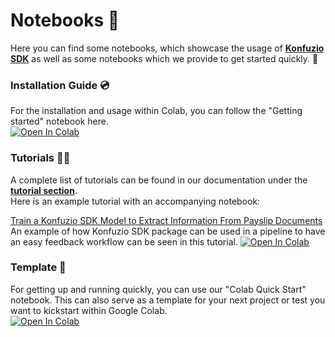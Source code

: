 # Notebooks 📒

Here you can find some notebooks, which showcase the usage of **[Konfuzio SDK](https://dev.konfuzio.com/sdk/index.html)** as well as some notebooks which we provide to get started quickly. 🚀

### Installation Guide 💿

For the installation and usage within Colab, you can follow the "Getting started" notebook here. \
<a href="https://colab.research.google.com/github/konfuzio-ai/konfuzio-sdk/blob/master/notebooks/Get_started_with_the_Konfuzio_SDK.ipynb" target="_parent"><img src="https://colab.research.google.com/assets/colab-badge.svg" alt="Open In Colab"/></a>

### Tutorials 🧑‍💻

A complete list of tutorials can be found in our documentation under the [**tutorial section**](https://dev.konfuzio.com/sdk/tutorials.html). \
Here is an example tutorial with an accompanying notebook:

[Train a Konfuzio SDK Model to Extract Information From Payslip Documents](https://dev.konfuzio.com/sdk/tutorials/information_extraction/index.html) \
  An example of how Konfuzio SDK package can be used in a pipeline to have an easy feedback workflow can be seen in this
  tutorial.  [![Open In Colab](https://colab.research.google.com/assets/colab-badge.svg)](https://colab.research.google.com/github/konfuzio-ai/konfuzio-sdk/blob/master/notebooks/RFExtractionAI%20Demo.ipynb)

### Template 📄

For getting up and running quickly, you can use our "Colab Quick Start" notebook. This can also serve as a template for your next project or test you want to kickstart within Google Colab.  \
<a href="https://colab.research.google.com/github/konfuzio-ai/konfuzio-sdk/blob/master/notebooks/Quick_start_template_for_Konfuzio_SDK.ipynb" target="_parent"><img src="https://colab.research.google.com/assets/colab-badge.svg" alt="Open In Colab"/></a>
